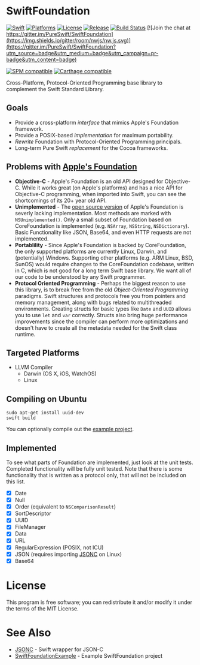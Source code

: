 # SwiftFoundation #
[![Swift](https://img.shields.io/badge/swift-2.2-orange.svg?style=flat)](https://developer.apple.com/swift/)
[![Platforms](https://img.shields.io/badge/platform-osx%20%7C%20ios%20%7C%20watchos%20%7C%20tvos%20%7C%20linux-lightgrey.svg)](https://developer.apple.com/swift/)
[![License](https://img.shields.io/github/release/pureswift/swiftfoundation.svg)](https://tldrlegal.com/license/mit-license)
[![Release](https://img.shields.io/github/release/pureswift/swiftfoundation.svg)](https://github.com/PureSwift/SwiftFoundation/releases)
[![Build Status](https://travis-ci.org/PureSwift/SwiftFoundation.svg?branch=develop)](https://travis-ci.org/PureSwift/SwiftFoundation)
[![Join the chat at https://gitter.im/PureSwift/SwiftFoundation](https://img.shields.io/gitter/room/nwjs/nw.js.svg)](https://gitter.im/PureSwift/SwiftFoundation?utm_source=badge&utm_medium=badge&utm_campaign=pr-badge&utm_content=badge)

[![SPM compatible](https://img.shields.io/badge/SPM-compatible-4BC51D.svg?style=flat)](https://github.com/apple/swift-package-manager)
[![Carthage compatible](https://img.shields.io/badge/Carthage-compatible-4BC51D.svg?style=flat)](https://github.com/Carthage/Carthage)

Cross-Platform, Protocol-Oriented Programming base library to complement the Swift Standard Library.

## Goals

- Provide a cross-platform *interface* that mimics Apple's Foundation framework.
- Provide a POSIX-based *implementation* for maximum portability.
- *Rewrite* Foundation with Protocol-Oriented Programming principals.
- Long-term Pure Swift *replacement* for the Cocoa frameworks.

## Problems with [Apple's Foundation](https://github.com/apple/swift-corelibs-foundation)

- **Objective-C** - Apple's Foundation is an old API designed for Objective-C. While it works great (on Apple's platforms) and has a nice API for Objective-C programming, when imported into Swift, you can see the shortcomings of its 20+ year old API. 
- **Unimplemented** - The [open source version](https://github.com/apple/swift-corelibs-foundation) of Apple's Foundation is severly lacking implementation. Most methods are marked with ```NSUnimplemented()```. Only a small subset of Foundation based on CoreFoundation is implemented (e.g. ```NSArray```, ```NSString```, ```NSDictionary```). Basic Functionality like JSON, Base64, and even HTTP requests are not implemented.
- **Portablility** - Since Apple's Foundation is backed by CoreFoundation, the only supported platforms are currently Linux, Darwin, and (potentially) Windows. Supporting other platforms (e.g. ARM Linux, BSD, SunOS) would require changes to the CoreFoundation codebase, written in C, which is not good for a long term Swift base library. We want all of our code to be understood by any Swift programmer.
- **Protocol Oriented Programming** - Perhaps the biggest reason to use this library, is to break free from the old *Object-Oriented Programming* paradigms. Swift structures and protocols free you from pointers and memory management, along with bugs related to multithreaded environments. Creating structs for basic types like ```Date``` and ```UUID``` allows you to use ```let``` and ```var``` correctly. Structs also bring huge performance improvements since the compiler can perform more optimizations and doesn't have to create all the metadata needed for the Swift class runtime.

## Targeted Platforms

- LLVM Compiler
   - Darwin (OS X, iOS, WatchOS)
   - Linux

## Compiling on Ubuntu

```
sudo apt-get install uuid-dev 
swift build
```

You can optionally compile out the [example project](https://github.com/PureSwift/SwiftFoundationExample).

## Implemented
To see what parts of Foundation are implemented, just look at the unit tests. Completed functionality will be fully unit tested. Note that there is some functionality that is written as a protocol only, that will not be included on this list.

- [x] Date
- [x] Null
- [x] Order (equivalent to ```NSComparisonResult```)
- [x] SortDescriptor
- [x] UUID
- [x] FileManager
- [x] Data
- [x] URL
- [X] RegularExpression (POSIX, not ICU)
- [x] JSON (requires importing [JSONC](https://github.com/PureSwift/JSONC) on Linux)
- [x] Base64

# License

This program is free software; you can redistribute it and/or modify it under the terms of the MIT License.

# See Also

- [JSONC](https://github.com/PureSwift/JSONC) - Swift wrapper for JSON-C
- [SwiftFoundationExample](https://github.com/PureSwift/SwiftFoundationExample) - Example SwiftFoundation project
